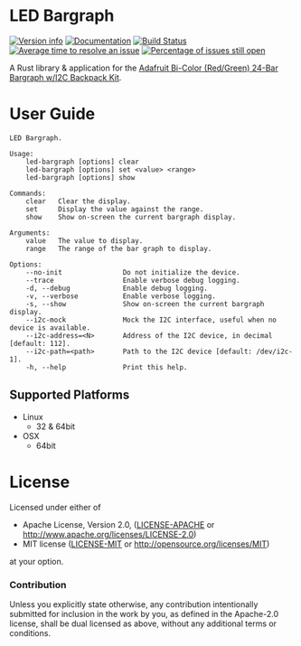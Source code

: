 # LED Bargraph

[![Version info](https://img.shields.io/crates/v/led-bargraph.svg)](https://crates.io/crates/led-bargraph)
[![Documentation](https://docs.rs/led_bargraph/badge.svg)](https://docs.rs/led_bargraph)
[![Build Status](https://travis-ci.org/jasonpeacock/led-bargraph.svg?branch=master)](https://travis-ci.org/jasonpeacock/led-bargraph)
[![Average time to resolve an issue](http://isitmaintained.com/badge/resolution/jasonpeacock/led-bargraph.svg)](http://isitmaintained.com/project/jasonpeacock/led-bargraph "Average time to resolve an issue")
[![Percentage of issues still open](http://isitmaintained.com/badge/open/jasonpeacock/led-bargraph.svg)](http://isitmaintained.com/project/jasonpeacock/led-bargraph "Percentage of issues still open")

A Rust library & application for the [Adafruit Bi-Color (Red/Green) 24-Bar Bargraph w/I2C Backpack Kit](https://www.adafruit.com/product/1721).

# User Guide

```text
LED Bargraph.

Usage:
    led-bargraph [options] clear
    led-bargraph [options] set <value> <range>
    led-bargraph [options] show

Commands:
    clear   Clear the display.
    set     Display the value against the range.
    show    Show on-screen the current bargraph display.

Arguments:
    value   The value to display.
    range   The range of the bar graph to display.

Options:
    --no-init               Do not initialize the device.
    --trace                 Enable verbose debug logging.
    -d, --debug             Enable debug logging.
    -v, --verbose           Enable verbose logging.
    -s, --show              Show on-screen the current bargraph display.
    --i2c-mock              Mock the I2C interface, useful when no device is available.
    --i2c-address=<N>       Address of the I2C device, in decimal [default: 112].
    --i2c-path=<path>       Path to the I2C device [default: /dev/i2c-1].
    -h, --help              Print this help.
```

## Supported Platforms

* Linux
    * 32 & 64bit
* OSX
    * 64bit

# License

Licensed under either of

* Apache License, Version 2.0, ([LICENSE-APACHE](LICENSE-APACHE) or http://www.apache.org/licenses/LICENSE-2.0)
* MIT license ([LICENSE-MIT](LICENSE-MIT) or http://opensource.org/licenses/MIT)

at your option.

### Contribution

Unless you explicitly state otherwise, any contribution intentionally submitted for inclusion in the work by you,
as defined in the Apache-2.0 license, shall be dual licensed as above, without any additional terms or conditions.

